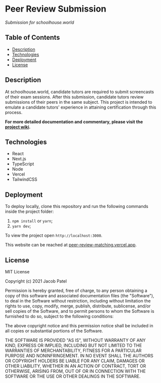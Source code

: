 # Peer Review Submission
*Submission for schoolhouse.world*


## Table of Contents
- [Description](#description)
- [Technologies](#technologies)
- [Deployment](#deployment)
- [License](#license)

## Description

At schoolhouse.world, candidate tutors are required to submit screencasts of their exam sessions. After this submission, candidate tutors review submissions of their peers in the same subject. This project is intended to emulate a candidate tutors' experience in attaining certification through this process.

**For more detailed documentation and commentary, please visit the [project wiki](https://github.com/jseanpatel/peer-review-matching/wiki).**

## Technologies

* React
* Next.js
* TypeScript
* Node
* Vercel
* TailwindCSS

## Deployment

To deploy locally, clone this repository and run the following commands inside the project folder:

1. `npm install` or `yarn`;
2. `yarn dev`;

To view the project open `http://localhost:3000`.

This website can be reached at [peer-review-matching.vercel.app](https://peer-review-matching.vercel.app/).

## License

MIT License

Copyright (c) 2021 Jacob Patel

Permission is hereby granted, free of charge, to any person obtaining a copy of this software and associated documentation files (the "Software"), to deal in the Software without restriction, including without limitation the rights to use, copy, modify, merge, publish, distribute, sublicense, and/or sell copies of the Software, and to permit persons to whom the Software is furnished to do so, subject to the following conditions:

The above copyright notice and this permission notice shall be included in all copies or substantial portions of the Software.

THE SOFTWARE IS PROVIDED "AS IS", WITHOUT WARRANTY OF ANY KIND, EXPRESS OR IMPLIED, INCLUDING BUT NOT LIMITED TO THE WARRANTIES OF MERCHANTABILITY, FITNESS FOR A PARTICULAR PURPOSE AND NONINFRINGEMENT. IN NO EVENT SHALL THE AUTHORS OR COPYRIGHT HOLDERS BE LIABLE FOR ANY CLAIM, DAMAGES OR OTHER LIABILITY, WHETHER IN AN ACTION OF CONTRACT, TORT OR OTHERWISE, ARISING FROM, OUT OF OR IN CONNECTION WITH THE SOFTWARE OR THE USE OR OTHER DEALINGS IN THE SOFTWARE.